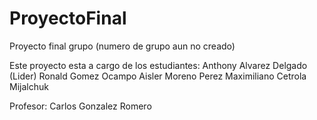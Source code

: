 # ProyectoFinal
Proyecto final grupo (numero de grupo aun no creado)

Este proyecto esta a cargo de los estudiantes:
Anthony Alvarez Delgado (Lider)
Ronald Gomez Ocampo
Aisler Moreno Perez
Maximiliano Cetrola Mijalchuk

Profesor:
Carlos Gonzalez Romero


